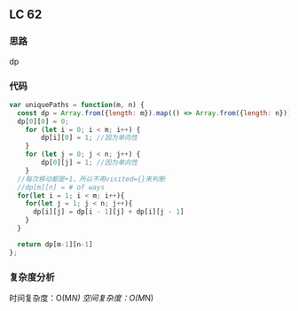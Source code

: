 ## LC 62

### 思路

dp

### 代码

```JavaScript
var uniquePaths = function(m, n) {
  const dp = Array.from({length: m}).map(() => Array.from({length: n}));
  dp[0][0] = 0;
    for (let i = 0; i < m; i++) {
        dp[i][0] = 1; //因为单向性
    }
    for (let j = 0; j < n; j++) {
        dp[0][j] = 1; //因为单向性
    }
  //每次移动都是+1，所以不用visited={}来判断
  //dp[m][n] = # of ways
  for(let i = 1; i < m; i++){
    for(let j = 1; j < n; j++){
      dp[i][j] = dp[i - 1][j] + dp[i][j - 1]
    }
  }

  return dp[m-1][n-1]
};

```

### 复杂度分析

时间复杂度：O(M*N)
空间复杂度：O(M*N)
